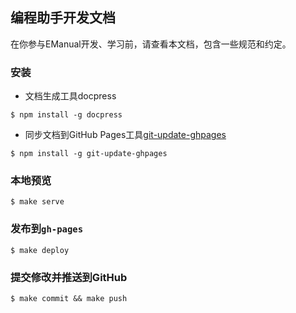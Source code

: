 编程助手开发文档
-------------

在你参与EManual开发、学习前，请查看本文档，包含一些规范和约定。

### 安装

* 文档生成工具docpress
```
$ npm install -g docpress
```

* 同步文档到GitHub Pages工具[git-update-ghpages](https://github.com/rstacruz/git-update-ghpages)

```
$ npm install -g git-update-ghpages
```

### 本地预览

```
$ make serve
```

### 发布到`gh-pages`

```
$ make deploy
```

### 提交修改并推送到GitHub

```
$ make commit && make push
```

